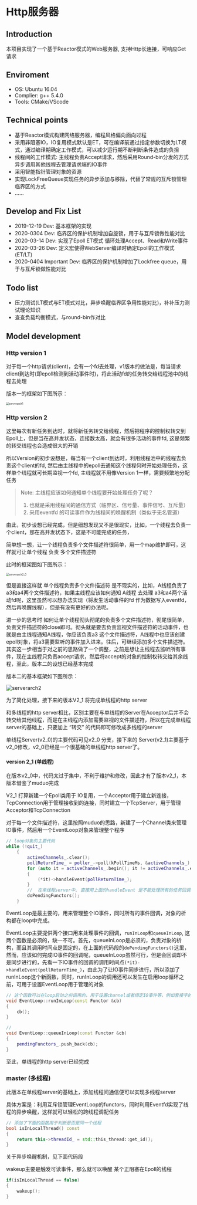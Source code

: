 # Http服务器

## Introduction

本项目实现了一个基于Reactor模式的Web服务器, 支持Http长连接，可响应Get请求

## Enviroment

- OS: Ubuntu 16.04
- Complier: g++ 5.4.0
- Tools: CMake/VScode

## Technical points

* 基于Reactor模式构建网络服务器，编程风格偏向面向过程
* 采用非阻塞IO，IO复用模式默认是ET，可在编译前通过指定参数切换为LT模式，通过编译期确定工作模式，可以减少运行期不断判断条件造成的负担
* 线程间的工作模式: 主线程负责Accept请求，然后采用Round-bin分发的方式异步调用其他线程去管理请求端的IO事件
* 采用智能指针管理对象的资源
* 实现LockFreeQueue实现任务的异步添加与移除，代替了常规的互斥锁管理临界区的方式
* ......

## Develop and Fix List

* 2019-12-19 Dev: 基本框架的实现
* 2020-0304 Dev: 临界区的保护机制增加自旋锁，用于与互斥锁做性能对比
* 2020-03-14 Dev: 实现了Epoll ET模式 循环处理Accept、Read和Write事件
* 2020-03-26 Dev: 定义宏使得WebServer编译时确定Epoll的工作模式(ET/LT)
* 2020-0404 Important Dev: 临界区的保护机制增加了Lockfree queue，用于与互斥锁做性能对比

## Todo list

* 压力测试(LT模式与ET模式对比，异步唤醒临界区争用性能对比)，补补压力测试理论知识
* 查查负载均衡模式，与round-bin作对比

## Model development

### Http version 1

对于每一个http请求(client)，会有一个fd去处理，v1版本的做法是，每当请求client到达时(即epoll检测到活动事件时)，将此活动fd的任务转交给线程池中的线程去处理

版本一的框架如下图所示：

<img src="file/serverarch1.png" alt="serverarch1" style="zoom:50%;" />

### Http version 2

这里每次有新任务到达时，就将新任务转交给线程，然后把程序的控制权转交到Epoll上，但是当在高并发状态，连接数太高，就会有很多活动的事件fd, 这是频繁的转交线程也会造成很大的开销

所以Version的初步设想是，每当有一个client到达时，利用线程池中的线程去负责这个client的fd, 然后由主线程中的epoll去通知这个线程何时开始处理任务，这样单个线程就可长期监视一个fd, 主线程就不用像Version 1一样，需要频繁地分配任务

> Note: 主线程应该如何通知单个线程要开始处理任务了呢？
>
> 1. 也就是采用线程间的通信方式（临界区、信号量、事件信号、互斥量）
> 2. 采用eventfd 的可读事件作为线程间的唤醒机制（类似于无名管道）

由此，初步设想已经完成，但是细想发现又不是很现实，比如，一个线程去负责一个client，那在高并发状态下，这是不可能完成的任务，

简单想一想，让一个线程负责多个文件描述符很简单，用一个map维护即可，这样就可让单个线程 负责 多个文件描述符

此时的框架图如下图所示：

<img src="file/serverarch2_0.png" alt="serverarch2_0" style="zoom: 50%;" />

但是直接这样就 单个线程负责多个文件描述符 是不现实的，比如，A线程负责了 a3和a4两个文件描述符，如果主线程应该如何通知 A线程 去处理 a3和a4两个活动fd呢，这里虽然可以想办法实现（将发生活动事件的fd 作为数据写入eventfd，然后再唤醒线程），但是有没有更好的办法呢。

进一步的思考时 如何让单个线程彻头彻尾的负责多个文件描述符，彻尾很简单，负责文件描述符的close即可。彻头就是要去负责监视文件描述符的活动事件，也就是由主线程通知A线程，你应该负责a3 这个文件描述符，A线程中也应该创建epoll对象，将a3需要监听的事件加入进来。往后，可继续添加多个文件描述符。 其实这一步相当于对之前的思路做了一个调整，之前是想让主线程去监听所有事件，现在主线程只负责accept请求，然后将accept的对象的控制权转交给其余线程，至此，版本二的设想已经基本完成

版本二的基本框架如下图所示：

![serverarch2](file/serverarch2.png)

为了简化处理，接下来的版本V2_1 将完成单线程的http server

和多线程的http server相比，区别主要在与单线程的Server在Acceptor后并不会转交给其他线程，而是在主线程内添加需要监视的文件描述符，所以在完成单线程server的基础上，只要加上 “转交” 的代码即可修改成多线程的server

单线程Server(v2_0)的主要代码可见v2_0 分支，接下来的 Server(v2_1)主要基于v2_0修改，v2_0已经是一个很基础的单线程http server了。

#### version 2_1 (单线程)

在版本v2_0中，代码太过于集中，不利于维护和修改，因此才有了版本v2_1，本版本借鉴了muduo完成

V2_1 打算新建一个Epoll类用于 IO复用，一个Acceptor用于建立新连接，TcpConnection用于管理接收到的连接，同时建立一个TcpServer，用于管理Acceptor和TcpConnection

对于每一个文件描述符，这里按照muduo的思路，新建了一个Channel类来管理 IO事件，然后用一个EventLoop对象来管理整个程序

``````cpp
// loop对象的主要代码   
while (!quit_)
    {
        activeChannels_.clear();
        pollReturnTime_ = poller_->poll(kPollTimeMs, &activeChannels_);
        for (auto it = activeChannels_.begin(); it != activeChannels_.end(); ++it)
        {
            (*it)->handleEvent(pollReturnTime_);
        }
    	//  在单线程server中, 直接用上面的handleEvent 是不能处理所有的任务回调的， 比如无法处理 Channel的析构，所以析构要在下面的doPendingFunctors中处理
        doPendingFunctors();
    }
``````

EventLoop是最主要的，用来管理整个IO事件，同时所有的事件回调，对象的析构都在loop中完成。

EventLoop主要提供两个接口用来处理事件的回调，`runInLoop`和`queueInLoop`, 这两个函数是必须的，缺一不可。首先，queueInLoop是必须的，负责对象的析构，而且其调用时间点是固定的，在上面的代码段的`doPendingFunctors()`这里，然而，应该如何完成IO事件的回调呢，queueInLoop虽然可行，但是会回调却不是同步进行的，先看一下IO事件的回调的调用时间点`(*it)->handleEvent(pollReturnTime_)`，由此为了让IO事件同步进行，所以添加了runInLoop这个新函数，同时，runInLoop的调用还可以发生在启用loop循环之前，可用于设置EventLoop用于管理的对象

``````cpp
// 这个函数可以在loop启动之前调用的，用于设置channel或者绑定IO事件等，例如套接字的监听
void EventLoop::runInLoop(const Functor &cb)
{
    cb();
}

// 
void EventLoop::queueInLoop(const Functor &cb)
{
    pendingFunctors_.push_back(cb);
}
``````

至此，单线程的http server已经完成

### master (多线程)

此版本在单线程server的基础上，添加线程间通信便可以实现多线程server

具体方案是：利用互斥锁管理EventLoop的functors，同时利用Eventfd实现了线程的异步唤醒，这样就可以轻松的跨线程调配任务

``````cpp
// 添加了下面的函数用于判断是否是同一个线程
bool isInLocalThread() const
{
    return this->threadId_ = std::this_thread::get_id();
}
``````

关于异步唤醒机制，见下面代码段

wakeup主要是触发可读事件，那么就可以唤醒 某个正阻塞在Epoll的线程

``````cpp
if(isInLocalThread == false)
{
    wakeup();
}
``````



